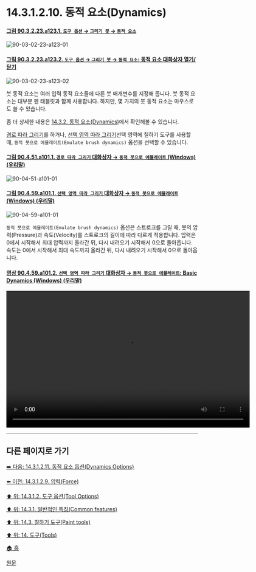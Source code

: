 # 14.3.1.2.10. 동적 요소(Dynamics)

<a id="90-03-02-23-a123-01"></a>

#### [그림 90.3.2.23.a123.1. `도구 옵션` → `그리기 붓` → `동적 요소`](./90-03-02-23-paintbrush.md#90-03-02-23-a123-01)
![90-03-02-23-a123-01](https://github.com/wonder13662/gimp/assets/15767104/c0116908-dcf0-4d4c-99e7-b56a55fa5095)

<a id="90-03-02-23-a123-02"></a>

#### [그림 90.3.2.23.a123.2. `도구 옵션` → `그리기 붓` → `동적 요소`: 동적 요소 대화상자 열기/닫기](./90-03-02-23-paintbrush.md#90-03-02-23-a123-02)
![90-03-02-23-a123-02](https://github.com/wonder13662/gimp/assets/15767104/4afc1aa9-cf75-445f-889a-934d61053317)

붓 동적 요소는 여러 입력 동적 요소들에 다른 붓 매개변수를 지정해 줍니다. 붓 동적 요소는 대부분 펜 태블릿과 함께 사용합니다. 하지만, 몇 가지의 붓 동적 요소는 마우스로도 쓸 수 있습니다.

좀 더 상세한 내용은 [14.3.2. 동적 요소(Dynamics)](./14-03-02-00-dynamics.md)에서 확인해볼 수 있습니다.

[경로 따라 그리기](./07-05-05-stroking-a-path.md)를 하거나, [선택 영역 따라 그리기](./16-03-20-00-stroke-selection.md)선택 영역에 칠하기 도구를 사용할 때, `동적 붓으로 에뮬레이트(Emulate brush dynamics)` 옵션을 선택할 수 있습니다.

<a id="90-04-51-a101-01"></a>

#### [그림 90.4.51.a101.1. `경로 따라 그리기` 대화상자 → `동적 붓으로 에뮬레이트` (Windows) (우리말)](./90-04-0051-stroke_path.md#90-04-51-a101-01)
![90-04-51-a101-01](https://github.com/wonder13662/gimp/assets/15767104/b6fc278f-1b5e-492b-904c-5555f5e782c9)

<a id="90-04-59-a101-01"></a>

#### [그림 90.4.59.a101.1. `선택 영역 따라 그리기` 대화상자 → `동적 붓으로 에뮬레이트` (Windows) (우리말)](./90-04-0059-stroke_selection.md#90-04-59-a101-01)
![90-04-59-a101-01](https://github.com/wonder13662/gimp/assets/15767104/ac7978c6-2c92-4510-9d01-ef7186c73630)

`동적 붓으로 에뮬레이트(Emulate brush dynamics)` 옵션은 스트로크를 그릴 때, 붓의 압력(Pressure)과 속도(Velocity)를 스트로크의 길이에 따라 다르게 적용합니다. 압력은 0에서 시작해서 최대 압력까지 올라간 뒤, 다시 내려오기 시작해서 0으로 돌아옵니다. 속도는 0에서 시작해서 최대 속도까지 올라간 뒤, 다시 내려오기 시작해서 0으로 돌아옵니다.

<a id="90-04-59-a101-02"></a>

#### [영상 90.4.59.a101.2. `선택 영역 따라 그리기` 대화상자 → `동적 붓으로 에뮬레이트`: Basic Dynamics (Windows) (우리말)](./90-04-0059-stroke_selection.md#90-04-59-a101-02)
<video controls="controls" width="640" height="360" src="https://github.com/wonder13662/gimp/assets/15767104/b2403b72-9184-41b5-843b-8878bca6845a"></video>

[comment]: <> (TODO 14.3.2. 동적 요소 관련 내용과 예시 추가할 것)

***

## 다른 페이지로 가기

[➡️ 다음: 14.3.1.2.11. 동적 요소 옵션(Dynamics Options)](./14-03-01-02-11-dynamics_options.md)

[⬅️ 이전: 14.3.1.2.9. 압력(Force)](./14-03-01-02-09-force.md)

[⬆️ 위: 14.3.1.2. 도구 옵션(Tool Options)](./14-03-01-02-00-tool_options.md)

[⬆️ 위: 14.3.1. 일반적인 특징(Common features)](./14-03-01-00-common-features.md)

[⬆️ 위: 14.3. 칠하기 도구(Paint tools)](./14-03-00-paint_tools.md)

[⬆️ 위: 14. 도구(Tools)](./14-00-tools.md)

[🏠 홈](./00-home.md)

[원문](https://docs.gimp.org/2.10/ko/gimp-tools-paint.html#)
